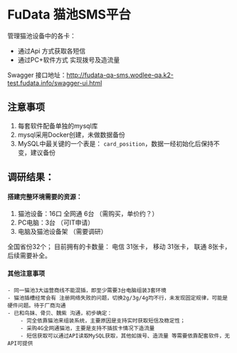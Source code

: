 # FuData 猫池SMS平台

管理猫池设备中的各卡：
- 通过Api 方式获取各短信
- 通过PC+软件方式 实现拨号及造流量

Swagger 接口地址：http://fudata-qa-sms.wodlee-qa.k2-test.fudata.info/swagger-ui.html


## 注意事项
1. 每套软件配备单独的mysql库
2. mysql采用Docker创建，未做数据备份
3. MySQL中最关键的一个表是： `card_position`，数据一经初始化后保持不变，建议备份


## 调研结果：

#### 搭建完整环境需要的资源：
1. 猫池设备：16口 全网通 6台 （需购买，单价约？）
2. PC电脑：3台 （可IT申请）
3. 电脑及猫池设备架 （需要调研）

全国省份32个；
目前拥有的卡数量：
电信  31张卡，
移动  31张卡，
联通  8张卡，后续需要补全。


#### 其他注意事项
 
   	- 同一猫池3大运营商线不能混插，即至少需要3台电脑组装3套环境
   	- 猫池插槽经常会有 注册网络失败的问题，切换2g/3g/4g均不行，未发现固定规律，可能是硬件问题。待于厂商沟通
   	- 已和鸟妹、骨贝、魏紫 沟通，初步确定：
   		- 完全依靠猫池来组装系统，主要原因是支持实时获取短信及稳定性；
   		- 采购4G全网通猫池，主要是支持不插拔卡情况下造流量
   		- 短信获取可以通过API读取MySQL获取，其他如拨号、造流量 等需要依靠配套软件，无API可提供 